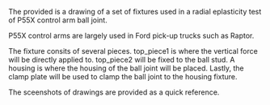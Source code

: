 The provided is a drawing of a set of fixtures used in a radial eplasticity test of P55X control arm ball joint.

P55X control arms are largely used in Ford pick-up trucks such as Raptor.

The fixture consits of several pieces. top_piece1 is where the vertical force will be directly applied to. top_piece2
will be fixed to the ball stud. A housing is where the housing of the ball joint will be placed. Lastly, the clamp plate will be used to
clamp the ball joint to the housing fixture.

The sceenshots of drawings are provided as a quick reference.
